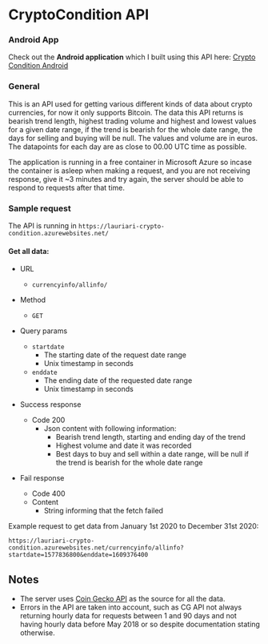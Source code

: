 # CryptoCondition API

### Android App

Check out the **Android application** which I built using this API
here: [Crypto Condition Android](https://github.com/Lauri92/crypto-condition-android)

### General

This is an API used for getting various different kinds of data about crypto currencies, for now it only supports
Bitcoin. The data this API returns is bearish trend length, highest trading volume and highest and lowest values for a
given date range, if the trend is bearish for the whole date range, the days for selling and buying will be null. The
values and volume are in euros. The datapoints for each day are as close to 00.00 UTC time as possible.

The application is running in a free container in Microsoft Azure so incase the container is asleep when making a
request, and you are not receiving response, give it ~3 minutes and try again, the server should be able to respond to
requests after that time.

### Sample request

The API is running in ``https://lauriari-crypto-condition.azurewebsites.net/``

#### Get all data:

* URL
    * ``currencyinfo/allinfo/``
* Method
    * ``GET``
* Query params
    * ``startdate``
        * The starting date of the request date range
        * Unix timestamp in seconds
    * ``enddate``
        * The ending date of the requested date range
        * Unix timestamp in seconds

* Success response
    * Code 200
        * Json content with following information:
            * Bearish trend length, starting and ending day of the trend
            * Highest volume and date it was recorded
            * Best days to buy and sell within a date range, will be null if the trend is bearish for the whole date
              range
* Fail response
    * Code 400
    * Content
        * String informing that the fetch failed

Example request to get data from January 1st 2020 to December 31st 2020:

``https://lauriari-crypto-condition.azurewebsites.net/currencyinfo/allinfo?startdate=1577836800&enddate=1609376400``

## Notes

* The server uses [Coin Gecko API](https://www.coingecko.com/en/api/documentation) as the source for all the data.
* Errors in the API are taken into account, such as CG API not always returning hourly data for requests between 1 and
  90 days and not having hourly data before May 2018 or so despite documentation stating otherwise. 





